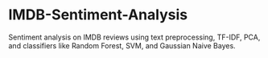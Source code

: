 # IMDB-Sentiment-Analysis
Sentiment analysis on IMDB reviews using text preprocessing, TF-IDF, PCA, and classifiers like Random Forest, SVM, and Gaussian Naive Bayes.
